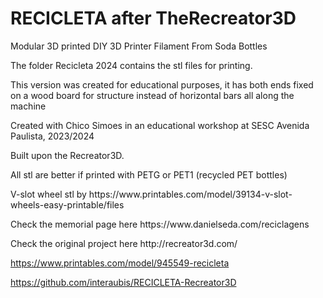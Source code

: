 # RECICLETA after TheRecreator3D

<p> Modular 3D printed DIY 3D Printer Filament From Soda Bottles </p>
 <p> The folder Recicleta 2024 contains the stl files for printing. </p>
<p> This version was created for educational purposes, it has both ends fixed on a wood board for structure instead of horizontal bars all along the machine </p>
<p> Created with Chico Simoes in an educational workshop at SESC Avenida Paulista, 2023/2024 </p>

<p> Built upon the Recreator3D. </p>

<p> All stl are better if printed with PETG or PET1 (recycled PET bottles) </p>



<p> V-slot wheel stl by https://www.printables.com/model/39134-v-slot-wheels-easy-printable/files </p>

 <p> Check the memorial page here https://www.danielseda.com/reciclagens </p>

<p> Check the original project here http://recreator3d.com/  </p>


https://www.printables.com/model/945549-recicleta 

https://github.com/interaubis/RECICLETA-Recreator3D
<p> </p>
